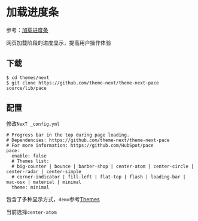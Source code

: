 
# 加载进度条

参考：[加载进度条](https://www.chingow.cn/posts/c7372a12.html)

网页加载阶段的进度显示，提高用户操作体验

## 下载

```
$ cd themes/next
$ git clone https://github.com/theme-next/theme-next-pace source/lib/pace
```

## 配置

修改`NexT _config.yml`

```
# Progress bar in the top during page loading.
# Dependencies: https://github.com/theme-next/theme-next-pace
# For more information: https://github.com/HubSpot/pace
pace:
  enable: false
  # Themes list:
  # big-counter | bounce | barber-shop | center-atom | center-circle | center-radar | center-simple
  # corner-indicator | fill-left | flat-top | flash | loading-bar | mac-osx | material | minimal
  theme: minimal
```

包含了多种显示方式，`demo`参考[Themes](https://github.hubspot.com/pace/docs/welcome/)

当前选择`center-atom`